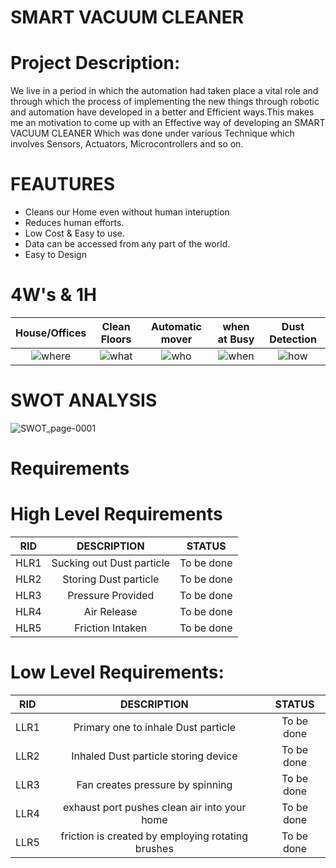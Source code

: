 # SMART VACUUM CLEANER 
# Project Description:
We live in a period in which the automation had taken place a vital role and through which the process of implementing the new things through robotic and automation have developed in a better and Efficient ways.This makes me an motivation to come up with an Effective way of developing an SMART VACUUM CLEANER Which was done under various Technique which involves Sensors, Actuators, Microcontrollers and so on.

# FEAUTURES
* Cleans our Home even without human interuption
* Reduces human efforts. 
* Low Cost & Easy to use.
* Data can be accessed from any part of the world.
* Easy to Design
 
 # 4W's & 1H
 |House/Offices|Clean Floors|Automatic mover|when at Busy|Dust Detection|
 |:-------------:|:-----:|:--------:|:---------:|:---------:|
 |![where](https://user-images.githubusercontent.com/98816316/155829786-e2a1c05f-5a94-4c6d-b057-afb37df9322d.png)|![what](https://user-images.githubusercontent.com/98816316/155829790-96f46656-6b2a-4686-a790-cd2d380a5276.png)|![who](https://user-images.githubusercontent.com/98816316/155829791-bdce0e18-d891-4643-a380-ab1686f4dc99.png)|![when](https://user-images.githubusercontent.com/98816316/155829792-bec985f0-6d46-4c3f-93e7-dd9d1e6820e0.png)|![how](https://user-images.githubusercontent.com/98816316/155829789-32b1186d-0162-471e-8726-53886ccd8c61.png)|

# SWOT ANALYSIS
![SWOT_page-0001](https://user-images.githubusercontent.com/98816316/155830046-ff31c029-a228-442f-b8be-1023baddd389.jpg)

# Requirements
# High Level Requirements
| RID | DESCRIPTION | STATUS |
|:--:|:--------:|:----:|
|HLR1|Sucking out Dust particle|To be done|
|HLR2|Storing Dust particle|To be done|
|HLR3|Pressure Provided|To be done|
|HLR4|Air Release|To be done|
|HLR5|Friction Intaken|To be done|

# Low Level Requirements:
| RID | DESCRIPTION | STATUS |
|:--:|:--------:|:----:|
|LLR1|Primary one to inhale Dust particle|To be done|
|LLR2|Inhaled Dust particle storing device|To be done|
|LLR3|Fan creates pressure by spinning|To be done|
|LLR4|exhaust port pushes clean air into your home|To be done|
|LLR5|friction is created by employing rotating brushes|To be done| 


